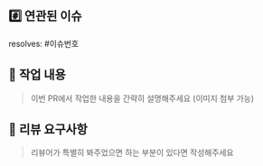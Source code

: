 ## #️⃣ 연관된 이슈

resolves: #이슈번호

## 📝 작업 내용

> 이번 PR에서 작업한 내용을 간략히 설명해주세요 (이미지 첨부 가능)

## 💬 리뷰 요구사항

> 리뷰어가 특별히 봐주었으면 하는 부분이 있다면 작성해주세요
